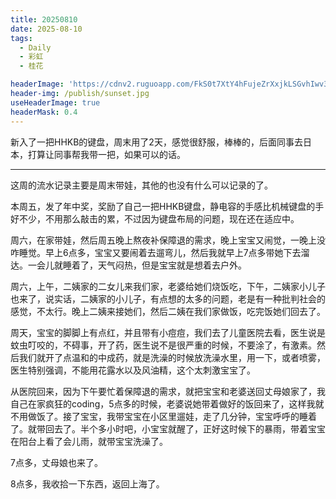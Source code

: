 ```yaml
---
title: 20250810
date: 2025-08-10
tags:
  - Daily
  - 彩虹
  - 桂花

headerImage: 'https://cdnv2.ruguoapp.com/FkS0t7XtY4hFujeZrXxjkLSGvhIwv3.jpg'
header-img: /publish/sunset.jpg
useHeaderImage: true
headerMask: 0.4
---
```


新入了一把HHKB的键盘，周末用了2天，感觉很舒服，棒棒的，后面同事去日本，打算让同事帮我带一把，如果可以的话。

---

这周的流水记录主要是周末带娃，其他的也没有什么可以记录的了。

本周五，发了年中奖，奖励了自己一把HHKB键盘，静电容的手感比机械键盘的手好不少，不用那么敲击的累，不过因为键盘布局的问题，现在还在适应中。

周六，在家带娃，然后周五晚上熬夜补保障退的需求，晚上宝宝又闹觉，一晚上没咋睡觉。早上6点多，宝宝又要闹着去遛弯儿，然后我就早上7点多带她下去溜达。一会儿就睡着了，天气闷热，但是宝宝就是想着去户外。

周六，上午，二姨家的二女儿来我们家，老婆给她们烧饭吃，下午，二姨家小儿子也来了，说实话，二姨家的小儿子，有点想的太多的问题，老是有一种批判社会的感觉，不太行。晚上二姨来接她们，然后二姨在我们家做饭，吃完饭她们回去了。

周天，宝宝的脚脚上有点红，并且带有小痘痘，我们去了儿童医院去看，医生说是蚊虫叮咬的，不碍事，开了药，医生说不是很严重的时候，不要涂了，有激素。然后我们就开了点温和的中成药，就是洗澡的时候放洗澡水里，用一下，或者喷雾，医生特别强调，不能用花露水以及风油精，这个太刺激宝宝了。

从医院回来，因为下午要忙着保障退的需求，就把宝宝和老婆送回丈母娘家了，我自己在家疯狂的coding，5点多的时候，老婆说她带着做好的饭回来了，这样我就不用做饭了。接了宝宝，我带宝宝在小区里遛娃，走了几分钟，宝宝呼呼的睡着了。就带回去了。半个多小时吧，小宝宝就醒了，正好这时候下的暴雨，带着宝宝在阳台上看了会儿雨，就带宝宝洗澡了。

7点多，丈母娘也来了。

8点多，我收拾一下东西，返回上海了。
